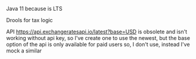 Java 11 because is LTS

Drools for tax logic

API https://api.exchangeratesapi.io/latest?base=USD
is obsolete and isn't working without api key, so I've create one
to use the newest, but the base option of the api is only available for paid users
so, I don't use, instead I've mock a similar